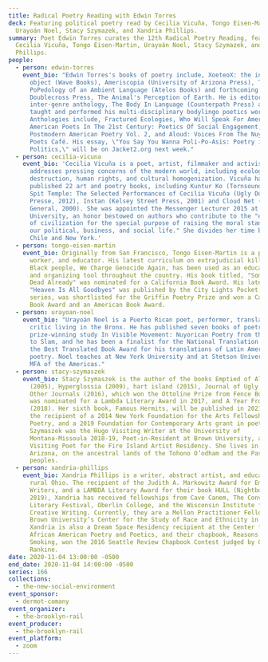 ```yaml
---
title: Radical Poetry Reading with Edwin Torres
deck: Featuring political poetry read by Cecilia Vicuña, Tongo Eisen-Martin,
  Urayoán Noel, Stacy Szymazek, and Xandria Phillips.
summary: Poet Edwin Torres curates the 12th Radical Poetry Reading, featuring
  Cecilia Vicuña, Tongo Eisen-Martin, Urayoán Noel, Stacy Szymazek, and Xandria
  Phillips.
people:
  - person: edwin-torres
    event_bio: "Edwin Torres's books of poetry include, XoeteoX: the infinite word
      object (Wave Books), Ameriscopia (University of Arizona Press), The
      PoPedology of an Ambient Language (Atelos Books) and forthcoming from
      Doublecross Press, The Animal's Perception of Earth. He is editor of the
      inter-genre anthology, The Body In Language (Counterpath Press) and has
      taught and performed his multi-disciplinary bodylingo poetics worldwide.
      Anthologies include, Fractured Ecologies, Who Will Speak For America,
      American Poets In The 21st Century: Poetics Of Social Engagement,
      Postmodern American Poetry Vol. 2, and Aloud: Voices From The Nuyorican
      Poets Café. His essay, \"You Say You Wanna Poli-Po-Asis: Poetry in
      Politics,\" will be on Jacket2.org next week."
  - person: cecilia-vicuna
    event_bio: 'Cecilia Vicuña is a poet, artist, filmmaker and activist. Her work
      addresses pressing concerns of the modern world, including ecological
      destruction, human rights, and cultural homogenization. Vicuña has
      published 22 art and poetry books, including Kuntur Ko (Tornsound, 2015),
      Spit Temple: The Selected Performances of Cecilia Vicuña (Ugly Duckling
      Presse, 2012), Instan (Kelsey Street Press, 2001) and Cloud Net (Art in
      General, 2000). She was appointed the Messenger Lecturer 2015 at Cornell
      University, an honor bestowed on authors who contribute to the "evolution
      of civilization for the special purpose of raising the moral standard of
      our political, business, and social life." She divides her time between
      Chile and New York.'
  - person: tongo-eisen-martin
    event_bio: Originally from San Francisco, Tongo Eisen-Martin is a poet, movement
      worker, and educator. His latest curriculum on extrajudicial killing of
      Black people, We Charge Genocide Again, has been used as an educational
      and organizing tool throughout the country. His book titled, "Someone's
      Dead Already" was nominated for a California Book Award. His latest book
      "Heaven Is All Goodbyes" was published by the City Lights Pocket Poets
      series, was shortlisted for the Griffin Poetry Prize and won a California
      Book Award and an American Book Award.
  - person: urayoan-noel
    event_bio: "Urayoán Noel is a Puerto Rican poet, performer, translator, and
      critic living in the Bronx. He has published seven books of poetry and the
      prize-winning study In Visible Movement: Nuyorican Poetry from the Sixties
      to Slam, and he has been a finalist for the National Translation Award and
      the Best Translated Book Award for his translations of Latin American
      poetry. Noel teaches at New York University and at Stetson University’s
      MFA of the Americas."
  - person: stacy-szymaszek
    event_bio: Stacy Szymaszek is the author of the books Emptied of All Ships
      (2005), Hyperglossia (2009), hart island (2015), Journal of Ugly Sites and
      Other Journals (2016), which won the Ottoline Prize from Fence Books and
      was nominated for a Lambda Literary Award in 2017, and A Year From Today
      (2018). Her sixth book, Famous Hermits, will be published in 2021. She is
      the recipient of a 2014 New York Foundation for the Arts Fellowship in
      Poetry, and a 2019 Foundation for Contemporary Arts grant in poetry.
      Szymaszek was the Hugo Visiting Writer at the University of
      Montana-Missoula 2018-19, Poet-in-Resident at Brown University, and
      Visiting Poet for the Fire Island Artist Residency. She lives in Tucson,
      Arizona, on the ancestral lands of the Tohono O’odham and the Pascua Yaqui
      peoples.
  - person: xandria-phillips
    event_bio: Xandria Phillips is a writer, abstract artist, and educator from
      rural Ohio. The recipient of the Judith A. Markowitz Award for Emerging
      Writers, and a LAMBDA Literary Award for their book HULL (Nightboat Books
      2019), Xandria has received fellowships from Cave Canem, The Conversation
      Literary Festival, Oberlin College, and the Wisconsin Institute for
      Creative Writing. Currently, they are a Mellon Practitioner Fellow at
      Brown University’s Center for the Study of Race and Ethnicity in America.
      Xandria is also a Dream Space Residency recipient at the Center for
      African American Poetry and Poetics, and their chapbook, Reasons for
      Smoking, won the 2016 Seattle Review Chapbook Contest judged by Claudia
      Rankine.
date: 2020-11-04 13:00:00 -0500
end_date: 2020-11-04 14:00:00 -0500
series: 166
collections:
  - the-new-social-environment
event_sponsor:
  - dermot-comany
event_organizer:
  - the-brooklyn-rail
event_producer:
  - the-brooklyn-rail
event_platform:
  - zoom
---
```

